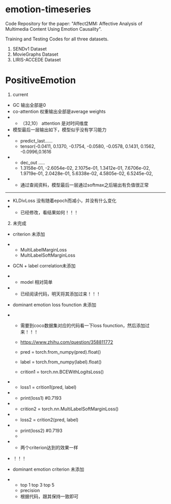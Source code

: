 # emotion-timeseries


Code Repository for the paper: "Affect2MM: Affective Analysis of Multimedia Content Using Emotion Causality".

Training and Testing Codes for all three datasets. 
1. SENDv1 Dataset
2. MovieGraphs Dataset
3. LIRIS-ACCEDE Dataset

# PositiveEmotion

1. current
- GC 输出全部是0
- co-attention 权重输出全部是average weights
- - （32,10） attention 是对时间维度
- 模型最后一层输出如下，模型似乎没有学习能力
- - predict_last......
  - tensor(-0.0411,  0.1370, -0.1754, -0.0580, -0.0578,  0.1431,  0.1562, -0.0996,0.1616
- - dec_out .....
  -  1.3158e-01, -2.6054e-02,  2.1075e-01,  1.3412e-01,  7.6706e-02,
          1.9719e-01,  2.0428e-01,  5.6338e-02,  4.5805e-02,  6.5245e-02,
- - 通过查阅资料，模型最后一层通过softmax之后输出有负值很正常

--------------------------------------------------------------

- KLDivLoss 没有随着epoch而减小，并没有什么变化
- - 已经修改，看结果如何！！！

2. 未完成
- criterion 未添加
- - MultiLabelMarginLoss
  - MultiLabelSoftMarginLoss
- GCN + label correlation未添加
- - model 相对简单
- - 已经阅读代码，明天将其添加过来！！！
- dominant emotion loss founction 未添加
- - 需要到coco数据集对应的代码看一下loss founction，然后添加过来！！！
  -  https://www.zhihu.com/question/358811772

  - pred = torch.from_numpy(pred).float()
  - label = torch.from_numpy(label).float()
  - crition1 = torch.nn.BCEWithLogitsLoss()
- - loss1 = crition1(pred, label)
- - print(loss1) #0.7193

- - crition2 = torch.nn.MultiLabelSoftMarginLoss()
- - loss2 = crition2(pred, label)
- - print(loss2) #0.7193
  - 
- - 两个criterion达到的效果一样


- ！！！
- dominant emotion criterion 未添加
- - top 1 top 3 top 5
  - precision
  - 根据代码，跟其保持一致即可
